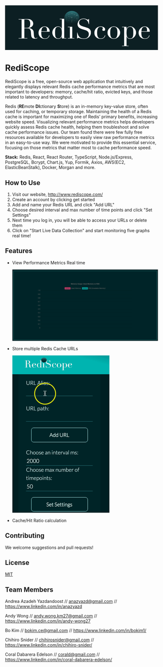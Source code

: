 ![RediScope-Logo](https://github.com/oslabs-beta/RediScope/raw/main/src/components/images/Rediscope-banner.png)

# RediScope

RediScope is a free, open-source web application that intuitively and elegantly displays relevant Redis cache performance metrics that are most important to developers: memory, cache/hit ratio, evicted keys, and those related to latency and throughput.

Redis (**RE**mote **DI**ctionary **S**tore) is an in-memory key-value store, often used for caching, or temporary storage. Maintaining the health of a Redis cache is important for maximizing one of Redis’ primary benefits, increasing website speed. Visualizing relevant performance metrics helps developers quickly assess Redis cache health, helping them troubleshoot and solve cache performance issues. Our team found there were few fully free resources available for developers to easily view raw performance metrics in an easy-to-use way. We were motivated to provide this essential service, focusing on those metrics that matter most to cache performance speed.

**Stack:** Redis, React, React Router, TypeScript, Node.js/Express, PostgreSQL, Bcrypt, Chart.js, Yup, Formik, Axios, AWS(EC2, ElasticBeanStalk), Docker, Morgan and more.

## How to Use

1. Visit our website, http://www.rediscope.com/
2. Create an account by clicking get started
3. Add and name your Redis URL and click "Add URL"
4. Choose desired interval and max number of time points and click "Set Settings"
5. Next time you log in, you will be able to access your URLs or delete them
6. Click on "Start Live Data Collection" and start monitoring five graphs real time!

## Features

- View Performance Metrics Real time

  ![metrics-gif](https://github.com/oslabs-beta/RediScope/raw/fix-pathing-images/public/assets/giphygraph.gif)

- Store multiple Redis Cache URLs

  ![adding-URL](https://github.com/oslabs-beta/RediScope/raw/r2dev/src/components/images/adding%20URL.gif)

- Cache/Hit Ratio calculation

## Contributing

We welcome suggestions and pull requests!

## License

[MIT](https://choosealicense.com/licenses/mit/)

## Team Members

Andrea Azadeh Yazdandoost // 
anazyazd@gmail.com // 
https://www.linkedin.com/in/anazyazd

Andy Wong //
andy.wong.km27@gmail.com //
https://www.linkedin.com/in/andy-wong27

Bo Kim //
bokim.ce@gmail.com //
https://www.linkedin.com/in/bokim1/

Chihiro Snider //
chihirosnider@gmail.com //
https://www.linkedin.com/in/chihiro-snider/

Coral Dabarera Edelson //
corald@gmail.com //
https://www.linkedin.com/in/coral-dabarera-edelson/
